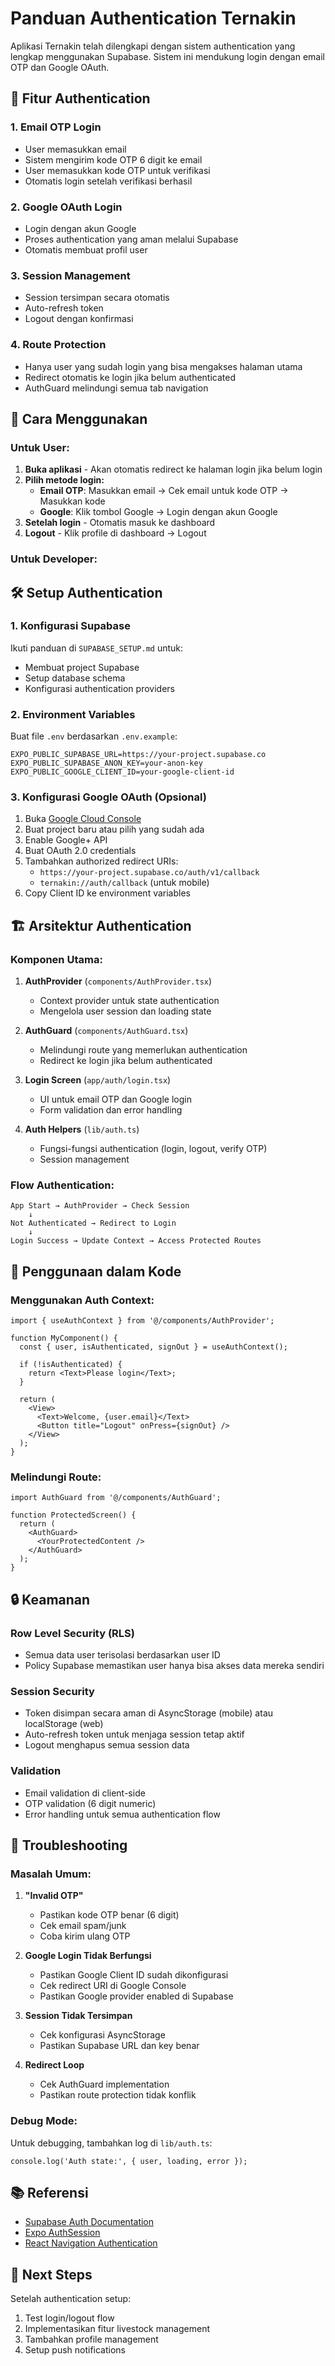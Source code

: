 # Panduan Authentication Ternakin

Aplikasi Ternakin telah dilengkapi dengan sistem authentication yang lengkap menggunakan Supabase. Sistem ini mendukung login dengan email OTP dan Google OAuth.

## 🔐 Fitur Authentication

### 1. **Email OTP Login**
- User memasukkan email
- Sistem mengirim kode OTP 6 digit ke email
- User memasukkan kode OTP untuk verifikasi
- Otomatis login setelah verifikasi berhasil

### 2. **Google OAuth Login**
- Login dengan akun Google
- Proses authentication yang aman melalui Supabase
- Otomatis membuat profil user

### 3. **Session Management**
- Session tersimpan secara otomatis
- Auto-refresh token
- Logout dengan konfirmasi

### 4. **Route Protection**
- Hanya user yang sudah login yang bisa mengakses halaman utama
- Redirect otomatis ke login jika belum authenticated
- AuthGuard melindungi semua tab navigation

## 📱 Cara Menggunakan

### Untuk User:

1. **Buka aplikasi** - Akan otomatis redirect ke halaman login jika belum login
2. **Pilih metode login:**
   - **Email OTP**: Masukkan email → Cek email untuk kode OTP → Masukkan kode
   - **Google**: Klik tombol Google → Login dengan akun Google
3. **Setelah login** - Otomatis masuk ke dashboard
4. **Logout** - Klik profile di dashboard → Logout

### Untuk Developer:

## 🛠️ Setup Authentication

### 1. Konfigurasi Supabase

Ikuti panduan di `SUPABASE_SETUP.md` untuk:
- Membuat project Supabase
- Setup database schema
- Konfigurasi authentication providers

### 2. Environment Variables

Buat file `.env` berdasarkan `.env.example`:

```env
EXPO_PUBLIC_SUPABASE_URL=https://your-project.supabase.co
EXPO_PUBLIC_SUPABASE_ANON_KEY=your-anon-key
EXPO_PUBLIC_GOOGLE_CLIENT_ID=your-google-client-id
```

### 3. Konfigurasi Google OAuth (Opsional)

1. Buka [Google Cloud Console](https://console.cloud.google.com/)
2. Buat project baru atau pilih yang sudah ada
3. Enable Google+ API
4. Buat OAuth 2.0 credentials
5. Tambahkan authorized redirect URIs:
   - `https://your-project.supabase.co/auth/v1/callback`
   - `ternakin://auth/callback` (untuk mobile)
6. Copy Client ID ke environment variables

## 🏗️ Arsitektur Authentication

### Komponen Utama:

1. **AuthProvider** (`components/AuthProvider.tsx`)
   - Context provider untuk state authentication
   - Mengelola user session dan loading state

2. **AuthGuard** (`components/AuthGuard.tsx`)
   - Melindungi route yang memerlukan authentication
   - Redirect ke login jika belum authenticated

3. **Login Screen** (`app/auth/login.tsx`)
   - UI untuk email OTP dan Google login
   - Form validation dan error handling

4. **Auth Helpers** (`lib/auth.ts`)
   - Fungsi-fungsi authentication (login, logout, verify OTP)
   - Session management

### Flow Authentication:

```
App Start → AuthProvider → Check Session
    ↓
Not Authenticated → Redirect to Login
    ↓
Login Success → Update Context → Access Protected Routes
```

## 🔧 Penggunaan dalam Kode

### Menggunakan Auth Context:

```tsx
import { useAuthContext } from '@/components/AuthProvider';

function MyComponent() {
  const { user, isAuthenticated, signOut } = useAuthContext();
  
  if (!isAuthenticated) {
    return <Text>Please login</Text>;
  }
  
  return (
    <View>
      <Text>Welcome, {user.email}</Text>
      <Button title="Logout" onPress={signOut} />
    </View>
  );
}
```

### Melindungi Route:

```tsx
import AuthGuard from '@/components/AuthGuard';

function ProtectedScreen() {
  return (
    <AuthGuard>
      <YourProtectedContent />
    </AuthGuard>
  );
}
```

## 🔒 Keamanan

### Row Level Security (RLS)
- Semua data user terisolasi berdasarkan user ID
- Policy Supabase memastikan user hanya bisa akses data mereka sendiri

### Session Security
- Token disimpan secara aman di AsyncStorage (mobile) atau localStorage (web)
- Auto-refresh token untuk menjaga session tetap aktif
- Logout menghapus semua session data

### Validation
- Email validation di client-side
- OTP validation (6 digit numeric)
- Error handling untuk semua authentication flow

## 🐛 Troubleshooting

### Masalah Umum:

1. **"Invalid OTP"**
   - Pastikan kode OTP benar (6 digit)
   - Cek email spam/junk
   - Coba kirim ulang OTP

2. **Google Login Tidak Berfungsi**
   - Pastikan Google Client ID sudah dikonfigurasi
   - Cek redirect URI di Google Console
   - Pastikan Google provider enabled di Supabase

3. **Session Tidak Tersimpan**
   - Cek konfigurasi AsyncStorage
   - Pastikan Supabase URL dan key benar

4. **Redirect Loop**
   - Cek AuthGuard implementation
   - Pastikan route protection tidak konflik

### Debug Mode:

Untuk debugging, tambahkan log di `lib/auth.ts`:

```tsx
console.log('Auth state:', { user, loading, error });
```

## 📚 Referensi

- [Supabase Auth Documentation](https://supabase.com/docs/guides/auth)
- [Expo AuthSession](https://docs.expo.dev/versions/latest/sdk/auth-session/)
- [React Navigation Authentication](https://reactnavigation.org/docs/auth-flow/)

## 🚀 Next Steps

Setelah authentication setup:
1. Test login/logout flow
2. Implementasikan fitur livestock management
3. Tambahkan profile management
4. Setup push notifications

